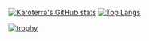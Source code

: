 [![Karoterra's GitHub stats](https://github-readme-stats.vercel.app/api?username=karoterra&show_icons=true&theme=dark)](https://github.com/anuraghazra/github-readme-stats)
[![Top Langs](https://github-readme-stats.vercel.app/api/top-langs/?username=karoterra&layout=compact&theme=dark)](https://github.com/anuraghazra/github-readme-stats)

[![trophy](https://github-profile-trophy.vercel.app/?username=karoterra&column=7&theme=darkhub)](https://github.com/ryo-ma/github-profile-trophy)

<!--
**karoterra/karoterra** is a ✨ _special_ ✨ repository because its `README.md` (this file) appears on your GitHub profile.

Here are some ideas to get you started:

- 🔭 I’m currently working on ...
- 🌱 I’m currently learning ...
- 👯 I’m looking to collaborate on ...
- 🤔 I’m looking for help with ...
- 💬 Ask me about ...
- 📫 How to reach me: ...
- 😄 Pronouns: ...
- ⚡ Fun fact: ...
-->
